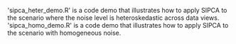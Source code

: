 'sipca_heter_demo.R' is a code demo that illustrates how to apply SIPCA to the scenario where the noise level is heteroskedastic across data views.
'sipca_homo_demo.R' is a code demo that illustrates how to apply SIPCA to the scenario with homogeneous noise.
